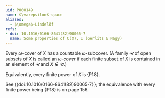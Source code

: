 ```yaml
---
uid: P000149
name: $\varepsilon$-space
aliases:
  - $\omega$-Lindelöf
refs:
- doi: 10.1016/0166-8641(82)90065-7
  name: Some properties of C(X), I (Gerlits & Nagy)
---
```


Every $\omega$-cover of $X$ has a countable $\omega$-subcover.  (A family $\mathcal U$ of open subsets of $X$ is called an *$\omega$-cover* if each finite subset of $X$ is contained in an element of $\mathcal U$ and $X \notin \mathcal U$.)

Equivalently, every finite power of $X$ is {P18}.

See {{doi:10.1016/0166-8641(82)90065-7}}; the equivalence with every finite power being {P18} is on page 156.
